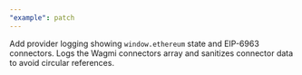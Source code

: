 ```yaml
---
"example": patch
---
```


Add provider logging showing `window.ethereum` state and EIP-6963 connectors. Logs the Wagmi connectors array and sanitizes connector data to avoid circular references.
